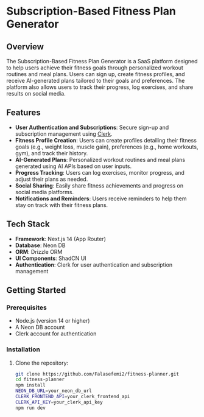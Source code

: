 <!-- @format -->

# Subscription-Based Fitness Plan Generator

## Overview

The Subscription-Based Fitness Plan Generator is a SaaS platform designed to help users achieve their fitness goals through personalized workout routines and meal plans. Users can sign up, create fitness profiles, and receive AI-generated plans tailored to their goals and preferences. The platform also allows users to track their progress, log exercises, and share results on social media.

## Features

- **User Authentication and Subscriptions**: Secure sign-up and subscription management using [Clerk](https://clerk.dev).
- **Fitness Profile Creation**: Users can create profiles detailing their fitness goals (e.g., weight loss, muscle gain), preferences (e.g., home workouts, gym), and track their history.
- **AI-Generated Plans**: Personalized workout routines and meal plans generated using AI APIs based on user inputs.
- **Progress Tracking**: Users can log exercises, monitor progress, and adjust their plans as needed.
- **Social Sharing**: Easily share fitness achievements and progress on social media platforms.
- **Notifications and Reminders**: Users receive reminders to help them stay on track with their fitness plans.

## Tech Stack

- **Framework**: Next.js 14 (App Router)
- **Database**: Neon DB
- **ORM**: Drizzle ORM
- **UI Components**: ShadCN UI
- **Authentication**: Clerk for user authentication and subscription management

## Getting Started

### Prerequisites

- Node.js (version 14 or higher)
- A Neon DB account
- Clerk account for authentication

### Installation

1. Clone the repository:

   ```bash
   git clone https://github.com/Falasefemi2/fitness-planner.git
   cd fitness-planner
   npm install
   NEON_DB_URL=your_neon_db_url
   CLERK_FRONTEND_API=your_clerk_frontend_api
   CLERK_API_KEY=your_clerk_api_key
   npm run dev

   ```
